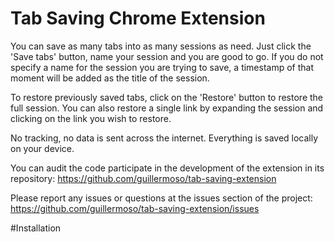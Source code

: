 # Tab Saving Chrome Extension
You can save as many tabs into as many sessions as need. Just click the 'Save tabs' button, name your session and you are good to go. If you do not specify a name for the session you are trying to save, a timestamp of that moment will be added as the title of the session.

To restore previously saved tabs, click on the 'Restore' button to restore the full session. You can also restore a single link by expanding the session and clicking on the link you wish to restore.

No tracking, no data is sent across the internet. Everything is saved locally on your device.

You can audit the code participate in the development of the extension in its repository:
https://github.com/guillermoso/tab-saving-extension

Please report any issues or questions at the issues section of the project:
https://github.com/guillermoso/tab-saving-extension/issues

#Installation

